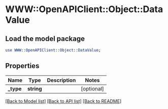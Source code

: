 # WWW::OpenAPIClient::Object::DataValue

## Load the model package
```perl
use WWW::OpenAPIClient::Object::DataValue;
```

## Properties
Name | Type | Description | Notes
------------ | ------------- | ------------- | -------------
**_type** | **string** |  | [optional] 

[[Back to Model list]](../README.md#documentation-for-models) [[Back to API list]](../README.md#documentation-for-api-endpoints) [[Back to README]](../README.md)


